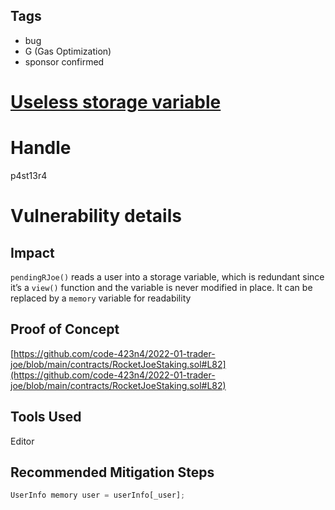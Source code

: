 ## Tags

- bug
- G (Gas Optimization)
- sponsor confirmed

# [Useless storage variable](https://github.com/code-423n4/2022-01-trader-joe-findings/issues/116) 

# Handle

p4st13r4


# Vulnerability details

## Impact

`pendingRJoe()` reads a user into a storage variable, which is redundant since it’s a `view()` function and the variable is never modified in place. It can be replaced by a `memory` variable for readability

## Proof of Concept

[https://github.com/code-423n4/2022-01-trader-joe/blob/main/contracts/RocketJoeStaking.sol#L82](https://github.com/code-423n4/2022-01-trader-joe/blob/main/contracts/RocketJoeStaking.sol#L82)

## Tools Used

Editor

## Recommended Mitigation Steps

```jsx
UserInfo memory user = userInfo[_user];
```

